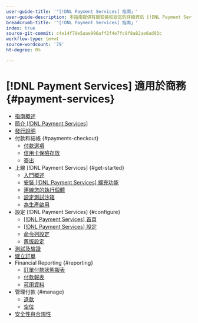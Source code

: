 ```yaml
---
user-guide-title: '"[!DNL Payment Services] 指南」'
user-guide-description: 本指南提供有關安裝和設定的詳細資訊 [!DNL Payment Services] 您的 [!DNL Adobe Commerce] 或 [!DNL Magento Open Source] 商店。」
breadcrumb-title: '"[!DNL Payment Services] 指南」'
index: true
source-git-commit: c4e14f79e5aae996aff2f4e7fc9f8a82ae6ad93c
workflow-type: tm+mt
source-wordcount: '79'
ht-degree: 0%

---
```



# [!DNL Payment Services] 適用於商務 {#payment-services}

- [指南概述](guide-overview.md)
- [簡介 [!DNL Payment Services]](overview.md)
- [發行說明](release-notes.md)
- 付款和結帳 {#payments-checkout}
   - [付款選項](payments-options.md)
   - [信用卡保險存放](vaulting.md)
   - [簽出](checkout.md)
- 上線 [!DNL Payment Services] {#get-started}
   - [入門概述](onboard.md)
   - [安裝 [!DNL Payment Services] 擴充功能](install.md)
   - [連線您的執行個體](connect.md)
   - [設定測試沙箱](sandbox.md)
   - [為生產啟用](production.md)
- 設定 [!DNL Payment Services] {#configure}
   - [[!DNL Payment Services] 首頁](payments-home.md)
   - [[!DNL Payment Services] 設定](settings.md)
   - [命令列設定](configure-cli.md)
   - [舊版設定](configure-admin.md)
- [測試及驗證](test-validate.md)
- [建立訂單](create-order.md)
- Financial Reporting {#reporting}
   - [訂單付款狀態報表](order-payment-status.md)
   - [付款報表](payouts.md)
   - [可用資料](data.md)
- 管理付款 {#manage}
   - [退款](refunds.md)
   - [空位](voids.md)
- [安全性與合規性](security.md)
